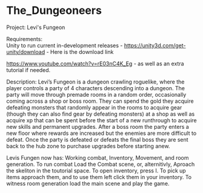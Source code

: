 # The_Dungeoneers
Project: Levi's Fungeon  

Requirements:  
Unity to run current in-development releases - https://unity3d.com/get-unity/download - Here is the download link 

https://www.youtube.com/watch?v=rE03nC4K_Eg - as well as an extra tutorial if needed. 

Description: 
Levi’s Fungeon is a dungeon crawling roguelike, where the player controls a party of 4 characters descending into a dungeon. The party will move through premade rooms in a random order, occasionally coming across a shop or boss room. They can spend the gold they acquire defeating monsters that randomly appear in the rooms to acquire gear (though they can also find gear by defeating monsters) at a shop as well as acquire xp that can be spent before the start of a new runthrough to acquire new skills and permanent upgrades. After a boss room the party enters a new floor where rewards are increased but the enemies are more difficult to defeat. Once the party is defeated or defeats the final boss they are sent back to the hub zone to purchase upgrades before starting anew.

Levis Fungen now has: Working combat, Inventory, Movement, and room generation. To run combat Load the Combat scene, or, alternitivly, Aproach the skeliton in the toutorial space. To open inventory, press I. To pick up items approach them, and to use them left click them in your inventory. To witness room generation load the main scene and play the game. 
